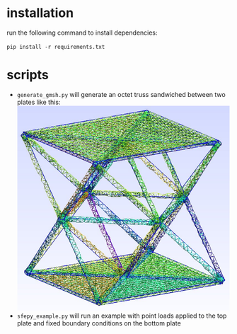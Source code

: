 # installation

run the following command to install dependencies:

`pip install -r requirements.txt`

# scripts

* `generate_gmsh.py` will generate an octet truss sandwiched between two plates like this:
![](resources/octet_mesh.jpg)
* `sfepy_example.py` will run an example with point loads applied to the top plate and fixed boundary conditions on the bottom plate
